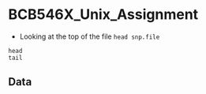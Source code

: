 # BCB546X_Unix_Assignment
* Looking at the top of the file `head snp.file`

```
head
tail
```
## Data 
<!--stackedit_data:
eyJoaXN0b3J5IjpbOTI2NjQzNjQzXX0=
-->